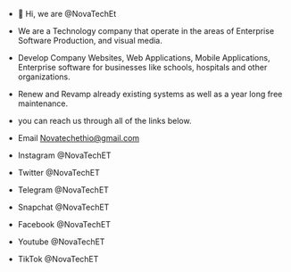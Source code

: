 - 👋 Hi, we are @NovaTechEt
- We are a Technology company that operate in the areas of Enterprise Software Production, and visual media.
- Develop Company Websites, Web Applications, Mobile Applications, Enterprise software for businesses like schools, hospitals and other organizations.
- Renew and Revamp already existing systems as well as a year long free maintenance.
- you can reach us through all of the links below.


- Email       Novatechethio@gmail.com
- Instagram   @NovaTechET
- Twitter     @NovaTechET
- Telegram    @NovaTechET
- Snapchat    @NovaTechET
- Facebook    @NovaTechET
- Youtube     @NovaTechET
- TikTok      @NovaTechET            

<!---
NovaTechEt/NovaTechEt is a ✨ special ✨ repository because its `README.md` (this file) appears on your GitHub profile.
You can click the Preview link to take a look at your changes.
--->
